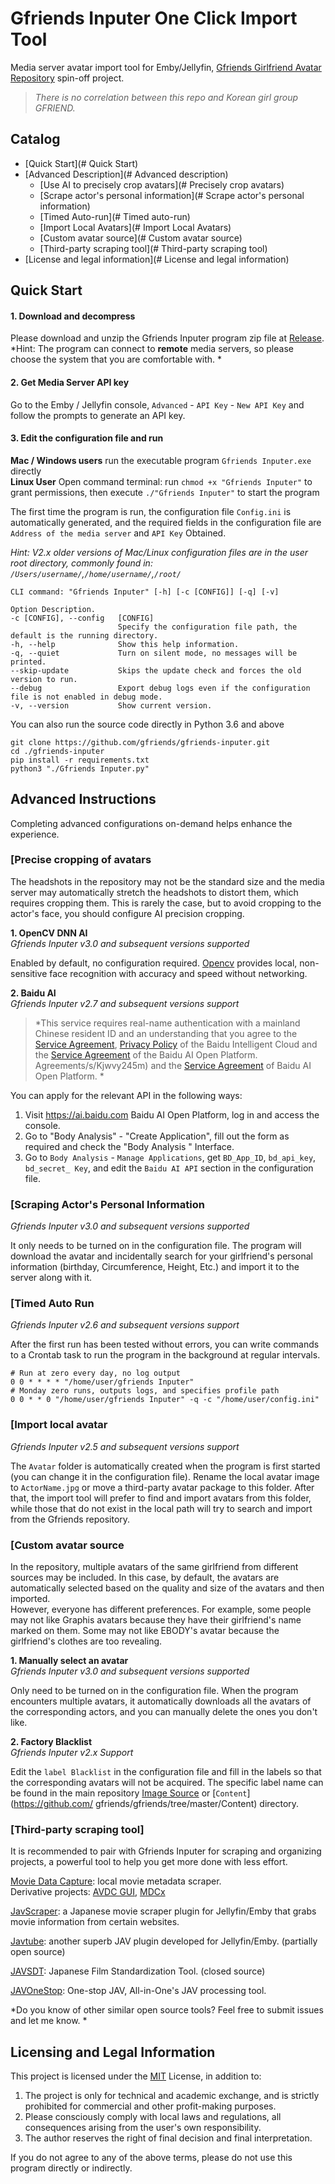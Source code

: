 # Gfriends Inputer One Click Import Tool
Media server avatar import tool for Emby/Jellyfin, [Gfriends Girlfriend Avatar Repository](https://github.com/gfriends/gfriends) spin-off project.
> *There is no correlation between this repo and Korean girl group GFRIEND.*

## Catalog
* [Quick Start](# Quick Start)
* [Advanced Description](# Advanced description)
   * [Use AI to precisely crop avatars](# Precisely crop avatars)
   * [Scrape actor's personal information](# Scrape actor's personal information)
   * [Timed Auto-run](# Timed auto-run)
   * [Import Local Avatars](# Import Local Avatars)
   * [Custom avatar source](# Custom avatar source)
   * [Third-party scraping tool](# Third-party scraping tool)
* [License and legal information](# License and legal information)

## Quick Start
#### 1. Download and decompress
Please download and unzip the Gfriends Inputer program zip file at [Release](https://github.com/gfriends/gfriends-inputer/releases). <br>
*Hint: The program can connect to **remote** media servers, so please choose the system that you are comfortable with. *

#### 2. Get Media Server API key
Go to the Emby / Jellyfin console, `Advanced` - `API Key` - `New API Key` and follow the prompts to generate an API key.

#### 3. Edit the configuration file and run
**Mac / Windows users** run the executable program `Gfriends Inputer.exe` directly <br>
**Linux User** Open command terminal: run `chmod +x "Gfriends Inputer"` to grant permissions, then execute `./"Gfriends Inputer"` to start the program

The first time the program is run, the configuration file `Config.ini` is automatically generated, and the required fields in the configuration file are `Address of the media server` and `API Key` Obtained.

*Hint: V2.x older versions of Mac/Linux configuration files are in the user root directory, commonly found in: `/Users/username/`,`/home/username/`,`/root/`*

```
CLI command: "Gfriends Inputer" [-h] [-c [CONFIG]] [-q] [-v]

Option Description.
-c [CONFIG], --config   [CONFIG]
                        Specify the configuration file path, the default is the running directory.
-h, --help              Show this help information.
-q, --quiet             Turn on silent mode, no messages will be printed.
--skip-update           Skips the update check and forces the old version to run.
--debug                 Export debug logs even if the configuration file is not enabled in debug mode.
-v, --version           Show current version.
```

You can also run the source code directly in Python 3.6 and above
```
git clone https://github.com/gfriends/gfriends-inputer.git
cd ./gfriends-inputer
pip install -r requirements.txt
python3 "./Gfriends Inputer.py"
```

## Advanced Instructions

Completing advanced configurations on-demand helps enhance the experience.

### [Precise cropping of avatars

The headshots in the repository may not be the standard size and the media server may automatically stretch the headshots to distort them, which requires cropping them. This is rarely the case, but to avoid cropping to the actor's face, you should configure AI precision cropping.

**1. OpenCV DNN AI**<br>
*Gfriends Inputer v3.0 and subsequent versions supported*

Enabled by default, no configuration required. [Opencv](https://opencv.org/) provides local, non-sensitive face recognition with accuracy and speed without networking.

**2. Baidu AI**<br>
*Gfriends Inputer v2.7 and subsequent versions support*

> *This service requires real-name authentication with a mainland Chinese resident ID and an understanding that you agree to the [Service Agreement](https://cloud.baidu.com/doc/Agreements/s/yjwvy1x03), [Privacy Policy](https://cloud.baidu.com/doc/) of the Baidu Intelligent Cloud and the [Service Agreement](https://cloud.baidu.com/doc/Agreements/s/yjwvy1x03) of the Baidu AI Open Platform. Agreements/s/Kjwvy245m) and the [Service Agreement](https://ai.baidu.com/ai-doc/Reference/kk3dwjg7d) of Baidu AI Open Platform. *

You can apply for the relevant API in the following ways:
1. Visit https://ai.baidu.com Baidu AI Open Platform, log in and access the console.
2. Go to "Body Analysis" - "Create Application", fill out the form as required and check the "Body Analysis " Interface.
3. Go to `Body Analysis` - `Manage Applications`, get `BD_App_ID`, `bd_api_key`, `bd_secret_ Key`, and edit the `Baidu AI API` section in the configuration file.

### [Scraping Actor's Personal Information
*Gfriends Inputer v3.0 and subsequent versions supported*

It only needs to be turned on in the configuration file. The program will download the avatar and incidentally search for your girlfriend's personal information (birthday, Circumference, Height, Etc.) and import it to the server along with it.

### [Timed Auto Run
*Gfriends Inputer v2.6 and subsequent versions support*

After the first run has been tested without errors, you can write commands to a Crontab task to run the program in the background at regular intervals.

```
# Run at zero every day, no log output
0 0 * * * * "/home/user/gfriends Inputer"
# Monday zero runs, outputs logs, and specifies profile path
0 0 * * 0 "/home/user/gfriends Inputer" -q -c "/home/user/config.ini"
```

### [Import local avatar
*Gfriends Inputer v2.5 and subsequent versions support*

The `Avatar` folder is automatically created when the program is first started (you can change it in the configuration file). Rename the local avatar image to `ActorName.jpg` or move a third-party avatar package to this folder. After that, the import tool will prefer to find and import avatars from this folder, while those that do not exist in the local path will try to search and import from the Gfriends repository.

### [Custom avatar source

In the repository, multiple avatars of the same girlfriend from different sources may be included. In this case, by default, the avatars are automatically selected based on the quality and size of the avatars and then imported. <br>
However, everyone has different preferences. For example, some people may not like Graphis avatars because they have their girlfriend's name marked on them. Some may not like EBODY's avatar because the girlfriend's clothes are too revealing.

**1. Manually select an avatar**<br>
*Gfriends Inputer v3.0 and subsequent versions supported*

Only need to be turned on in the configuration file. When the program encounters multiple avatars, it automatically downloads all the avatars of the corresponding actors, and you can manually delete the ones you don't like.

**2. Factory Blacklist**<br>
*Gfriends Inputer v2.x Support*

Edit the `label Blacklist` in the configuration file and fill in the labels so that the corresponding avatars will not be acquired. The specific label name can be found in the main repository [Image Source](https://github.com/gfriends/gfriends#%e5%9b%be%e7%89%87%e6%9d%a5%e6%ba%90) or [`Content`](https://github.com/ gfriends/gfriends/tree/master/Content) directory.

### [Third-party scraping tool]
It is recommended to pair with Gfriends Inputer for scraping and organizing projects, a powerful tool to help you get more done with less effort.

[Movie Data Capture](https://github.com/yoshiko2/AV_Data_Capture "AV Data Capture"): local movie metadata scraper. <br>
Derivative projects: [AVDC GUI](https://github.com/moyy996/AVDC "AVDC Gui"), [MDCx](https://github.com/anyabc/something "MDCx")

[JavScraper](https://github.com/JavScraper/Emby.Plugins.JavScraper "javscraper"): a Japanese movie scraper plugin for Jellyfin/Emby that grabs movie information from certain websites.

[Javtube](https://github.com/javtube/jellyfin-plugin-javtube "javtube"): another superb JAV plugin developed for Jellyfin/Emby. (partially open source)

[JAVSDT](https://github.com/junerain123/javsdt "javsdt"): Japanese Film Standardization Tool. (closed source)

[JAVOneStop](https://github.com/ddd354/JAVOneStop "javonestop"): One-stop JAV, All-in-One's JAV processing tool.

*Do you know of other similar open source tools? Feel free to submit issues and let me know. *

## Licensing and Legal Information
This project is licensed under the [MIT](https://github.com/gfriends/gfriends-inputer/blob/main/LICENSE) License, in addition to:

1. The project is only for technical and academic exchange, and is strictly prohibited for commercial and other profit-making purposes.
2. Please consciously comply with local laws and regulations, all consequences arising from the user's own responsibility.
3. The author reserves the right of final decision and final interpretation.

If you do not agree to any of the above terms, please do not use this program directly or indirectly.
